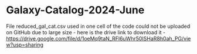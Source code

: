 # Galaxy-Catalog-2024-June

File reduced_gal_cat.csv used in one cell of the code could not be uploaded on GitHub due to large size - here is the drive link to download it - https://drive.google.com/file/d/1oeMq9taN_RFl6uWhr50ISHaR8h0ah_PG/view?usp=sharing
